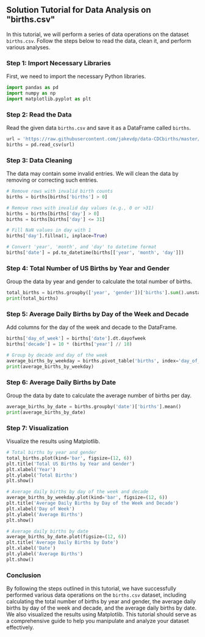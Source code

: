 ## Solution Tutorial for Data Analysis on "births.csv"

In this tutorial, we will perform a series of data operations on the dataset `births.csv`. Follow the steps below to read the data, clean it, and perform various analyses.

### Step 1: Import Necessary Libraries
First, we need to import the necessary Python libraries.

```python
import pandas as pd
import numpy as np
import matplotlib.pyplot as plt
```

### Step 2: Read the Data
Read the given data `births.csv` and save it as a DataFrame called `births`.

```python
url = 'https://raw.githubusercontent.com/jakevdp/data-CDCbirths/master/births.csv'
births = pd.read_csv(url)
```

### Step 3: Data Cleaning
The data may contain some invalid entries. We will clean the data by removing or correcting such entries.

```python
# Remove rows with invalid birth counts
births = births[births['births'] > 0]

# Remove rows with invalid day values (e.g., 0 or >31)
births = births[births['day'] > 0]
births = births[births['day'] <= 31]

# Fill NaN values in day with 1
births['day'].fillna(1, inplace=True)

# Convert 'year', 'month', and 'day' to datetime format
births['date'] = pd.to_datetime(births[['year', 'month', 'day']])
```

### Step 4: Total Number of US Births by Year and Gender
Group the data by year and gender to calculate the total number of births.

```python
total_births = births.groupby(['year', 'gender'])['births'].sum().unstack()
print(total_births)
```

### Step 5: Average Daily Births by Day of the Week and Decade
Add columns for the day of the week and decade to the DataFrame.

```python
births['day_of_week'] = births['date'].dt.dayofweek
births['decade'] = 10 * (births['year'] // 10)

# Group by decade and day of the week
average_births_by_weekday = births.pivot_table('births', index='day_of_week', columns='decade', aggfunc='mean')
print(average_births_by_weekday)
```

### Step 6: Average Daily Births by Date
Group the data by date to calculate the average number of births per day.

```python
average_births_by_date = births.groupby('date')['births'].mean()
print(average_births_by_date)
```

### Step 7: Visualization
Visualize the results using Matplotlib.

```python
# Total births by year and gender
total_births.plot(kind='bar', figsize=(12, 6))
plt.title('Total US Births by Year and Gender')
plt.xlabel('Year')
plt.ylabel('Total Births')
plt.show()

# Average daily births by day of the week and decade
average_births_by_weekday.plot(kind='bar', figsize=(12, 6))
plt.title('Average Daily Births by Day of the Week and Decade')
plt.xlabel('Day of Week')
plt.ylabel('Average Births')
plt.show()

# Average daily births by date
average_births_by_date.plot(figsize=(12, 6))
plt.title('Average Daily Births by Date')
plt.xlabel('Date')
plt.ylabel('Average Births')
plt.show()
```

### Conclusion
By following the steps outlined in this tutorial, we have successfully performed various data operations on the `births.csv` dataset, including calculating the total number of births by year and gender, the average daily births by day of the week and decade, and the average daily births by date. We also visualized the results using Matplotlib. This tutorial should serve as a comprehensive guide to help you manipulate and analyze your dataset effectively.
